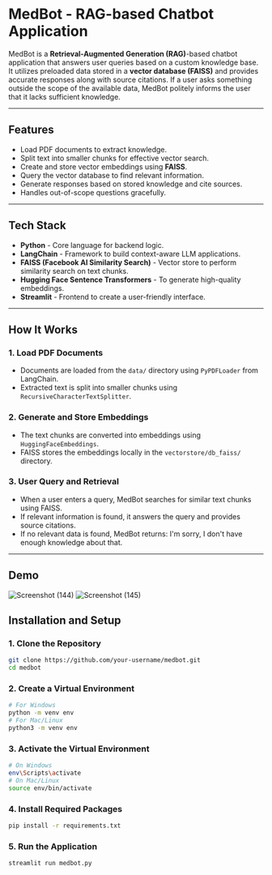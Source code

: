 # **MedBot - RAG-based Chatbot Application**

MedBot is a **Retrieval-Augmented Generation (RAG)**-based chatbot application that answers user queries based on a custom knowledge base. It utilizes preloaded data stored in a **vector database (FAISS)** and provides accurate responses along with source citations. If a user asks something outside the scope of the available data, MedBot politely informs the user that it lacks sufficient knowledge.

---

##  **Features**

- Load PDF documents to extract knowledge.  
- Split text into smaller chunks for effective vector search.  
- Create and store vector embeddings using **FAISS**.  
- Query the vector database to find relevant information.  
- Generate responses based on stored knowledge and cite sources.  
- Handles out-of-scope questions gracefully.

---

## **Tech Stack**

- **Python** - Core language for backend logic.
- **LangChain** - Framework to build context-aware LLM applications.
- **FAISS (Facebook AI Similarity Search)** - Vector store to perform similarity search on text chunks.
- **Hugging Face Sentence Transformers** - To generate high-quality embeddings.
- **Streamlit** - Frontend to create a user-friendly interface.

---

## **How It Works**

### 1. **Load PDF Documents**
- Documents are loaded from the `data/` directory using `PyPDFLoader` from LangChain.
- Extracted text is split into smaller chunks using `RecursiveCharacterTextSplitter`.

### 2. **Generate and Store Embeddings**
- The text chunks are converted into embeddings using `HuggingFaceEmbeddings`.
- FAISS stores the embeddings locally in the `vectorstore/db_faiss/` directory.

### 3. **User Query and Retrieval**
- When a user enters a query, MedBot searches for similar text chunks using FAISS.
- If relevant information is found, it answers the query and provides source citations.
- If no relevant data is found, MedBot returns: I'm sorry, I don't have enough knowledge about that.


---

## **Demo**

![Screenshot (144)](https://github.com/user-attachments/assets/a0f8d81a-6f46-4b39-9c69-c886b6b81318)
![Screenshot (145)](https://github.com/user-attachments/assets/80f79418-c194-469f-96bf-1bab03f2f68c)


## **Installation and Setup**

### 1. **Clone the Repository**
```bash
git clone https://github.com/your-username/medbot.git
cd medbot
```
### 2. **Create a Virtual Environment**
```bash
# For Windows
python -m venv env
# For Mac/Linux
python3 -m venv env
```
### 3. **Activate the Virtual Environment**
```bash
# On Windows
env\Scripts\activate
# On Mac/Linux
source env/bin/activate
```

### 4. **Install Required Packages**
```bash
pip install -r requirements.txt
```

### 5.  **Run the Application**
```bash
streamlit run medbot.py
```


